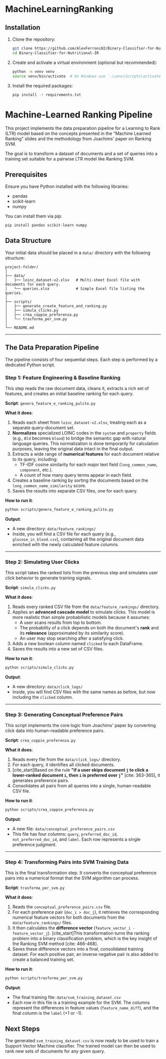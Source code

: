 # MachineLearningRanking

## Installation

1. Clone the repository:
   ```bash
   git clone https://github.com/AlexFerroni02/Binary-Classifier-for-Nutritional-IR.git
   cd Binary-Classifier-for-Nutritional-IR
    ```
2. Create and activate a virtual environment (optional but recommended):
    ```bash
    python -m venv venv
    source venv/bin/activate  # On Windows use `.\venv\Scripts\activate
    ```
3. Install the required packages:
    ```bash
    pip install -r requirements.txt
    ```
   
# Machine-Learned Ranking Pipeline

This project implements the data preparation pipeline for a Learning to Rank (LTR) model based on the concepts presented in the "Machine Learned Ranking" slides and the methodology from Joachims' paper on Ranking SVM.

The goal is to transform a dataset of documents and a set of queries into a training set suitable for a pairwise LTR model like Ranking SVM.

## Prerequisites

Ensure you have Python installed with the following libraries:
- pandas
- scikit-learn
- numpy

You can install them via pip:
~~~bash
pip install pandas scikit-learn numpy
~~~

## Data Structure

Your initial data should be placed in a `data/` directory with the following structure:

~~~
project-folder/
│
├── data/
│   ├── loinc_dataset-v2.xlsx   # Multi-sheet Excel file with documents for each query.
│   └── queries.xlsx            # Simple Excel file listing the queries.
│
├── scripts/
│   ├── generate_create_feature_and_ranking.py
│   ├── simula_clicks.py
│   ├── crea_coppie_preferenza.py
│   └── trasforma_per_svm.py
│
└── README.md
~~~

-----

## The Data Preparation Pipeline

The pipeline consists of four sequential steps. Each step is performed by a dedicated Python script.

### Step 1: Feature Engineering & Baseline Ranking

This step reads the raw document data, cleans it, extracts a rich set of features, and creates an initial baseline ranking for each query.

**Script**: `genera_feature_e_ranking_pulito.py`

**What it does**:

1.  Reads each sheet from `loinc_dataset-v2.xlsx`, treating each as a separate query-document set.
2.  **Normalizes** specialized LOINC codes in the `system` and `property` fields (e.g., `Bld` becomes `blood`) to bridge the semantic gap with natural language queries. This normalization is done temporarily for calculation purposes, leaving the original data intact in the final output.
3.  Extracts a wide range of **numerical features** for each document relative to its query, including:
      * TF-IDF cosine similarity for each major text field (`long_common_name`, `component`, etc.).
      * A count of how many query terms appear in each field.
4.  Creates a baseline ranking by sorting the documents based on the `long_common_name_similarity` score.
5.  Saves the results into separate CSV files, one for each query.

**How to run it**:

~~~bash
python scripts/genera_feature_e_ranking_pulito.py
~~~

**Output**:

  - A new directory: `data/feature_rankings/`
  - Inside, you will find a CSV file for each query (e.g., `glucose_in_blood.csv`), containing all the original document data enriched with the newly calculated feature columns.

-----

### Step 2: Simulating User Clicks

This script takes the ranked lists from the previous step and simulates user click behavior to generate training signals.

**Script**: `simula_clicks.py`

**What it does**:

1.  Reads every ranked CSV file from the `data/feature_rankings/` directory.
2.  Applies an **advanced cascade model** to simulate clicks. This model is more realistic than simple probabilistic models because it assumes:
      * A user scans results from top to bottom.
      * The probability of a click depends on both the document's **rank** and its **relevance** (approximated by its similarity score).
      * An user may stop searching after a satisfying click.
3.  Adds a new boolean column named `clicked` to each DataFrame.
4.  Saves the results into a new set of CSV files.

**How to run it**:

~~~bash
python scripts/simula_clicks.py
~~~

**Output**:

  - A new directory: `data/click_logs/`
  - Inside, you will find CSV files with the same names as before, but now including the `clicked` column.

-----

### Step 3: Generating Conceptual Preference Pairs

This script implements the core logic from Joachims' paper by converting click data into human-readable preference pairs.

**Script**: `crea_coppie_preferenza.py`

**What it does**:

1.  Reads every file from the `data/click_logs/` directory.
2.  For each query, it identifies all clicked documents.
3.  [cite_start]Based on the rule **"if a user skips document `j` to click a lower-ranked document `i`, then `i` is preferred over `j`"** [cite: 363-365], it generates preference pairs.
4.  Consolidates all pairs from all queries into a single, human-readable CSV file.

**How to run it**:

~~~bash
python scripts/crea_coppie_preferenza.py
~~~

**Output**:

  - A new file: `data/conceptual_preference_pairs.csv`
  - This file has four columns: `query`, `preferred_doc_id`, `not_preferred_doc_id`, and `label`. Each row represents a single preference judgment.

-----

### Step 4: Transforming Pairs into SVM Training Data

This is the final transformation step. It converts the conceptual preference pairs into a numerical format that the SVM algorithm can process.

**Script**: `trasforma_per_svm.py`

**What it does**:

1.  Reads the `conceptual_preference_pairs.csv` file.
2.  For each preference pair (`doc_i > doc_j`), it retrieves the corresponding numerical feature vectors for both documents from the `data/feature_rankings/` files.
3.  It then calculates the **difference vector** (`feature_vector_i - feature_vector_j`). [cite_start]This transformation turns the ranking problem into a binary classification problem, which is the key insight of the Ranking SVM method [cite: 466-468].
4.  Saves these difference vectors into a final, consolidated training dataset. For each positive pair, an inverse negative pair is also added to create a balanced training set.

**How to run it**:

~~~bash
python scripts/trasforma_per_svm.py
~~~

**Output**:

  - The final training file: `data/svm_training_dataset.csv`
  - Each row in this file is a training example for the SVM. The columns represent the differences in feature values (`feature_name_diff`), and the final column is the `label` (+1 or -1).

## Next Steps

The generated `svm_training_dataset.csv` is now ready to be used to train a Support Vector Machine classifier. The trained model can then be used to rank new sets of documents for any given query.
